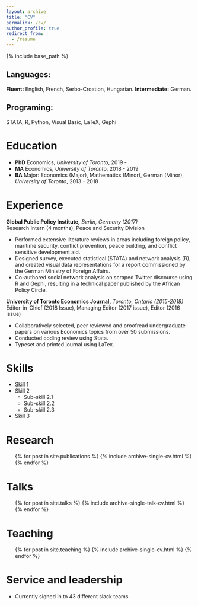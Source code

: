 ```yaml
---
layout: archive
title: "CV"
permalink: /cv/
author_profile: true
redirect_from:
  - /resume
---
```


{% include base_path %}
## Languages:
**Fluent:** English, French, Serbo-Croation, Hungarian. **Intermediate:** German. 
## Programing:
STATA, R, Python, Visual Basic, LaTeX, Gephi


Education
======
* **PhD** Economics, _University of Toronto_, 2019 - 
* **MA** Economics, *University of Toront*o, 2018 - 2019
* **BA** Major: Economics (Major), Mathematics (Minor), German (Minor), _University of Toronto_, 2013 - 2018

Experience
======

**Global Public Policy Institute,** _Berlin, Germany (2017)_ <br>
Research Intern (4 months), Peace and Security Division

* Performed extensive literature reviews in areas including foreign policy, maritime security, conflict prevention, peace building, and conflict sensitive development aid.
* Designed survey, executed statistical (STATA) and network analysis (R), and created visual data representations for a report commissioned by the German Ministry of Foreign Affairs. 
* Co-authored social network analysis on scraped Twitter discourse using R and Gephi, resulting in a technical paper published by the African Policy Circle.


**University of Toronto Economics Journal,** _Toronto, Ontario (2015-2018)_<br>
Editor-in-Chief (2018 Issue),  Managing Editor (2017 issue), Editor (2016 issue)
* Collaboratively selected, peer reviewed and proofread undergraduate papers on various Economics topics from over 50 submissions.
* Conducted coding review using Stata.
* Typeset and printed journal using LaTex.

Skills
======
* Skill 1
* Skill 2
  * Sub-skill 2.1
  * Sub-skill 2.2
  * Sub-skill 2.3
* Skill 3

Research
======
  <ul>{% for post in site.publications %}
    {% include archive-single-cv.html %}
  {% endfor %}</ul>
  
Talks
======
  <ul>{% for post in site.talks %}
    {% include archive-single-talk-cv.html %}
  {% endfor %}</ul>
  
Teaching
======
  <ul>{% for post in site.teaching %}
    {% include archive-single-cv.html %}
  {% endfor %}</ul>
  
Service and leadership
======
* Currently signed in to 43 different slack teams
